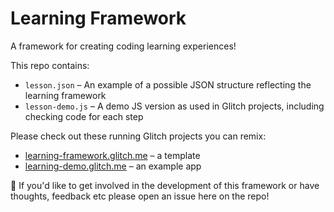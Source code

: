 # Learning Framework

A framework for creating coding learning experiences!

This repo contains:

* `lesson.json` – An example of a possible JSON structure reflecting the learning framework
* `lesson-demo.js` – A demo JS version as used in Glitch projects, including checking code for each step

Please check out these running Glitch projects you can remix:

* [learning-framework.glitch.me](https://learning-framework.glitch.me) – a template
* [learning-demo.glitch.me](https://learning-demo.glitch.me) – an example app

📣 If you'd like to get involved in the development of this framework or have thoughts, feedback etc please open an issue here on the repo!
